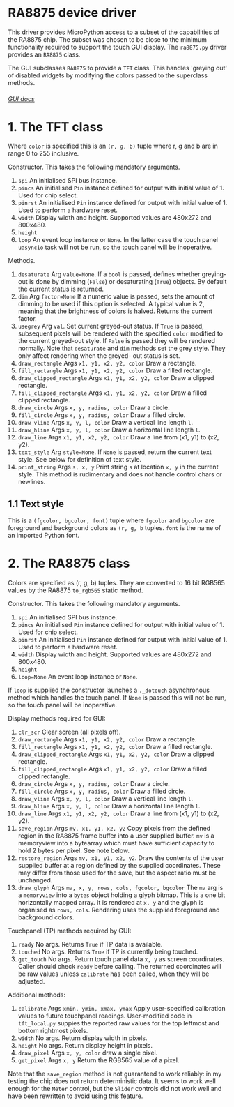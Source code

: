 # RA8875 device driver

This driver provides MicroPython access to a subset of the capabilities of the
RA8875 chip. The subset was chosen to be close to the minimum functionality
required to support the touch GUI display. The `ra8875.py` driver provides an
`RA8875` class.

The GUI subclasses `RA8875` to provide a `TFT` class. This handles 'greying
out' of disabled widgets by modifying the colors passed to the superclass
methods.

###### [GUI docs](./GUI.md)

# 1. The TFT class

Where `color` is specified this is an `(r, g, b)` tuple where r, g and b are in
range 0 to 255 inclusive.

Constructor. This takes the following mandatory arguments.  
 1. `spi` An initialised SPI bus instance.
 2. `pincs` An initialised `Pin` instance defined for output with initial value
 of 1. Used for chip select.
 3. `pinrst` An initialised `Pin` instance defined for output with initial value
 of 1. Used to perform a hardware reset.
 4. `width` Display width and height. Supported values are 480x272 and 800x480.
 5. `height`
 6. `loop` An event loop instance or `None`. In the latter case the touch panel
 `uasyncio` task will not be run, so the touch panel will be inoperative.

Methods.
 1. `desaturate` Arg `value=None`. If a `bool` is passed, defines whether
 greying-out is done by dimming (`False`) or desaturating (`True`) objects. By
 default the current status is returned.
 2. `dim` Arg `factor=None` If a numeric value is passed, sets the amount of
 dimming to be used if this option is selected. A typical value is 2, meaning
 that the brightness of colors is halved. Returns the current factor.
 3. `usegrey` Arg `val`. Set current greyed-out status. If `True` is passed,
 subsequent pixels will be rendered with the specified `color` modified to the
 current greyed-out style. If `False` is passed they will be rendered normally.
 Note that `desaturate` and `dim` methods set the grey style. They only affect
 rendering when the greyed- out status is set.
 4. `draw_rectangle` Args `x1, y1, x2, y2, color` Draw a rectangle.
 5. `fill_rectangle` Args `x1, y1, x2, y2, color` Draw a filled rectangle.
 6. `draw_clipped_rectangle` Args `x1, y1, x2, y2, color` Draw a clipped
 rectangle.
 7. `fill_clipped_rectangle` Args `x1, y1, x2, y2, color` Draw a filled clipped
 rectangle.
 8. `draw_circle` Args `x, y, radius, color` Draw a circle.
 9. `fill_circle` Args `x, y, radius, color` Draw a filled circle.
 10. `draw_vline` Args `x, y, l, color` Draw a vertical line length `l`.
 11. `draw_hline` Args `x, y, l, color` Draw a horizontal line length `l`.
 12. `draw_line` Args `x1, y1, x2, y2, color` Draw a line from (x1, y1) to
 (x2, y2).
 13. `text_style` Arg `style=None`. If `None` is passed, return the current
 text style. See below for definition of text style.
 14. `print_string` Args `s, x, y` Print string `s` at location `x, y` in the
 current style. This method is rudimentary and does not handle control chars or
 newlines.

## 1.1 Text style

This is a `(fgcolor, bgcolor, font)` tuple where `fgcolor` and `bgcolor` are
foreground and background colors as `(r, g, b` tuples. `font` is the name of an
imported Python font.

# 2. The RA8875 class

Colors are specified as (r, g, b) tuples. They are converted to 16 bit RGB565
values by the RA8875 `to_rgb565` static method.

Constructor. This takes the following mandatory arguments.  
 1. `spi` An initialised SPI bus instance.
 2. `pincs` An initialised `Pin` instance defined for output with initial value
 of 1. Used for chip select.
 3. `pinrst` An initialised `Pin` instance defined for output with initial value
 of 1. Used to perform a hardware reset.
 4. `width` Display width and height. Supported values are 480x272 and 800x480.
 5. `height`
 6. `loop=None` An event loop instance or `None`.

If `loop` is supplied the constructor launches a `._dotouch` asynchronous
method which handles the touch panel. If `None` is passed this will not be run,
so the touch panel will be inoperative.

Display methods required for GUI:  
 1. `clr_scr` Clear screen (all pixels off).
 2. `draw_rectangle` Args `x1, y1, x2, y2, color` Draw a rectangle.
 3. `fill_rectangle` Args `x1, y1, x2, y2, color` Draw a filled rectangle.
 4. `draw_clipped_rectangle` Args `x1, y1, x2, y2, color` Draw a clipped
 rectangle.
 5. `fill_clipped_rectangle` Args `x1, y1, x2, y2, color` Draw a filled clipped
 rectangle.
 6. `draw_circle` Args `x, y, radius, color` Draw a circle.
 7. `fill_circle` Args `x, y, radius, color` Draw a filled circle.
 8. `draw_vline` Args `x, y, l, color` Draw a vertical line length `l`.
 9. `draw_hline` Args `x, y, l, color` Draw a horizontal line length `l`.
 10. `draw_line` Args `x1, y1, x2, y2, color` Draw a line from (x1, y1) to
 (x2, y2).
 11. `save_region` Args `mv, x1, y1, x2, y2` Copy pixels from the defined
 region in the RA8875 frame buffer into a user supplied buffer. `mv` is a
 memoryview into a bytearray which must have sufficient capacity to hold 2
 bytes per pixel. See note below.
 12. `restore_region` Args `mv, x1, y1, x2, y2`. Draw the contents of the user
 supplied buffer at a region defined by the supplied coordinates. These may
 differ from those used for the save, but the aspect ratio must be unchanged.
 13. `draw_glyph` Args `mv, x, y, rows, cols, fgcolor, bgcolor` The `mv` arg is
 a `memoryview` into a `bytes` object holding a glyph bitmap. This is a one bit
 horizontally mapped array. It is rendered at `x, y` and the glyph is organised
 as `rows, cols`. Rendering uses the supplied foreground and background colors.

Touchpanel (TP) methods required by GUI:  
 1. `ready` No args. Returns `True` if TP data is available.
 2. `touched` No args. Returns `True` if TP is currently being touched.
 3. `get_touch` No args. Return touch panel data `x, y` as screen coordinates.
 Caller should check `ready` before calling. The returned coordinates will be
 raw values unless `calibrate` has been called, when they will be adjusted.

Additional methods:  
 1. `calibrate` Args `xmin, ymin, xmax, ymax` Apply user-specified calibration
 values to future touchpanel readings. User-modified code in `tft_local.py`
 suppies the reported raw values for the top leftmost and bottom rightmost
 pixels.
 2. `width` No args. Return display width in pixels.
 3. `height` No args. Return display height in pixels.
 4. `draw_pixel` Args `x, y, color` draw a single pixel.
 5. `get_pixel` Args `x, y` Return the RGB565 value of a pixel.

Note that the `save_region` method is not guaranteed to work reliably: in my
testing the chip does not return deterministic data. It seems to work well
enough for the `Meter` control, but the `Slider` controls did not work well
and have been rewritten to avoid using this feature.
